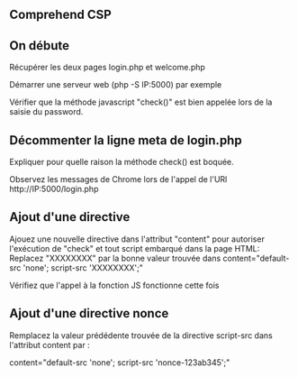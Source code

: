 ## Comprehend CSP


## On débute
Récupérer les deux pages login.php et welcome.php

Démarrer une serveur web (php -S IP:5000) par exemple

Vérifier que la méthode javascript "check()" est bien appelée lors de la saisie du password.


## Décommenter la ligne meta de login.php

Expliquer pour quelle raison la méthode check() est boquée.

Observez les messages de Chrome lors de l'appel de l'URl http://IP:5000/login.php

## Ajout d'une directive

Ajouez une nouvelle directive dans l'attribut "content" pour autoriser l'exécution de "check" et tout script embarqué dans la page HTML:
Replacez "XXXXXXXX" par la bonne valeur trouvée dans content="default-src 'none';  script-src 'XXXXXXXX';"

Vérifiez que l'appel à la fonction JS fonctionne cette fois

## Ajout d'une directive nonce

Remplacez la valeur prédédente trouvée de la directive script-src dans l'attribut content par :

content="default-src 'none';  script-src 'nonce-123ab345';"


